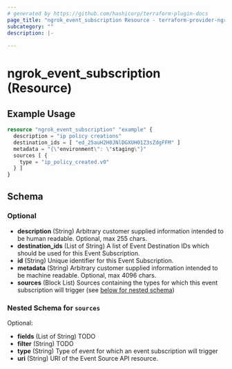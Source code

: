```yaml
---
# generated by https://github.com/hashicorp/terraform-plugin-docs
page_title: "ngrok_event_subscription Resource - terraform-provider-ngrok"
subcategory: ""
description: |-
  
---
```


# ngrok_event_subscription (Resource)



## Example Usage

```terraform
resource "ngrok_event_subscription" "example" {
  description = "ip policy creations"
  destination_ids = [ "ed_25auH2H0JNlDGXUH01Z3sZdgFFM" ]
  metadata = "{\"environment\": \"staging\"}"
  sources [ {
    type = "ip_policy_created.v0"
  } ]
}
```

<!-- schema generated by tfplugindocs -->
## Schema

### Optional

- **description** (String) Arbitrary customer supplied information intended to be human readable. Optional, max 255 chars.
- **destination_ids** (List of String) A list of Event Destination IDs which should be used for this Event Subscription.
- **id** (String) Unique identifier for this Event Subscription.
- **metadata** (String) Arbitrary customer supplied information intended to be machine readable. Optional, max 4096 chars.
- **sources** (Block List) Sources containing the types for which this event subscription will trigger (see [below for nested schema](#nestedblock--sources))

<a id="nestedblock--sources"></a>
### Nested Schema for `sources`

Optional:

- **fields** (List of String) TODO
- **filter** (String) TODO
- **type** (String) Type of event for which an event subscription will trigger
- **uri** (String) URI of the Event Source API resource.


